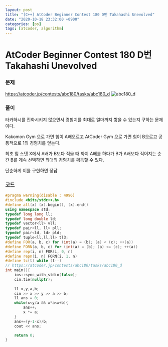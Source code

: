 ```yaml
---
layout: post
title: "[C++] AtCoder Beginner Contest 180 D번 Takahashi Unevolved"
date: "2020-10-18 23:32:00 +0900"
categories: [ps]
tags: [atcoder, algorithm]
---
```


# AtCoder Beginner Contest 180 D번 Takahashi Unevolved
### 문제

https://atcoder.jp/contests/abc180/tasks/abc180_d
![abc180_d](https://i.imgur.com/c7Qc4Kv.png)
  
  
### 풀이

타카하시를 진화시키지 않으면서 경험치를 최대로 얼마까지 쌓을 수 있는지 구하는 문제이다.

Kakomon Gym 으로 가면 힘이 A배오르고 AtCoder Gym 으로 가면 힘이 B오르고 공통적으로 1의 경험치를 얻는다.

최초 힘 스탯 X에서 A배가 B보다 적을 때 까지 A배를 하다가 B가 A배보다 적어지는 순간 B를 계속 선택하면 최대의 경험치를 획득할 수 있다.

단순하게 이를 구현하면 정답

### 코드

```cpp
#pragma warning(disable : 4996)
#include <bits/stdc++.h>
#define all(x) (x).begin(), (x).end()
using namespace std;
typedef long long ll;
typedef long double ld;
typedef vector<ll> vll;
typedef pair<ll, ll> pll;
typedef pair<ld, ld> pld;
typedef tuple<ll,ll,ll> tl3;
#define FOR(a, b, c) for (int(a) = (b); (a) < (c); ++(a))
#define FORN(a, b, c) for (int(a) = (b); (a) <= (c); ++(a))
#define rep(i, n) FOR(i, 0, n)
#define repn(i, n) FORN(i, 1, n)
#define tc(t) while (t--)
// https://atcoder.jp/contests/abc180/tasks/abc180_d
int main(){
    ios::sync_with_stdio(false);
    cin.tie(nullptr);
	
	ll x,y,a,b;
	cin >> x >> y >> a >> b;
	ll ans = 0;
	while(x<y/a && x*a<x+b){
		ans++;
		x *= a;
	}
	ans+=(y-1-x)/b;
	cout << ans;

	return 0;
}
```
